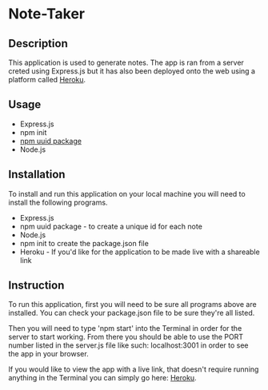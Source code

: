 # Note-Taker

## Description 
This application is used to generate notes. The app is ran from a server creted using Express.js but it has also been deployed onto the web using a platform called <a href="https://www.heroku.com">Heroku</a>.  


## Usage
* Express.js
* npm init
* <a href="https://www.npmjs.com/package/uuid">npm uuid package</a>
* Node.js


## Installation
To install and run this application on your local machine you will need to install the following programs.
* Express.js
* npm uuid package - to create a unique id for each note
* Node.js
* npm init to create the package.json file
* Heroku - If you'd like for the application to be made live with a shareable link


## Instruction
To run this application, first you will need to be sure all programs above are installed. You can check your package.json file to be sure they're all listed.

Then you will need to type 'npm start' into the Terminal in order for the server to start working. From there you should be able to use the PORT number listed in the server.js file like such: localhost:3001 in order to see the app in your browser.

If you would like to view the app with a live link, that doesn't require running anything in the Terminal you can simply go here: <a href="https://note-creater.herokuapp.com/notes">Heroku</a>.